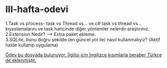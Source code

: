 # III-hafta-odevi


1.Task vs process- task vs Thread vs .. ve c# task vs thread vs .. kıyaslamalarını ve task haricinde diğer yöntemler nelerdir araştırınız.
2.Extension Nedir? --> Extra paket ekleme. <br/>
3.SQLite, bunu doğru şekilde (en güncel yol ile) nasıl kullanmalıyız? (Aktif halde kullanıp uygulama)

[Ödev bu dosyada bulunuyor. İlgilisi için İngilizce kısımlarla beraber Türkçe de eklenmiştir.](https://github.com/Kodluyoruz51BootcampMVCCore/iii-hafta-odevi-omrfyildiz/blob/master/iii-odev.md)
